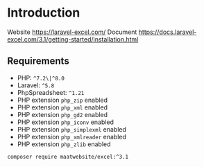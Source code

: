 # Introduction

Website https://laravel-excel.com/
Document https://docs.laravel-excel.com/3.1/getting-started/installation.html

## Requirements

* PHP: `^7.2\|^8.0`
* Laravel: `^5.8`
* PhpSpreadsheet: `^1.21`
* PHP extension `php_zip` enabled
* PHP extension `php_xml` enabled
* PHP extension `php_gd2` enabled
* PHP extension `php_iconv` enabled
* PHP extension `php_simplexml` enabled
* PHP extension `php_xmlreader` enabled
* PHP extension `php_zlib` enabled

```text
composer require maatwebsite/excel:^3.1
```
